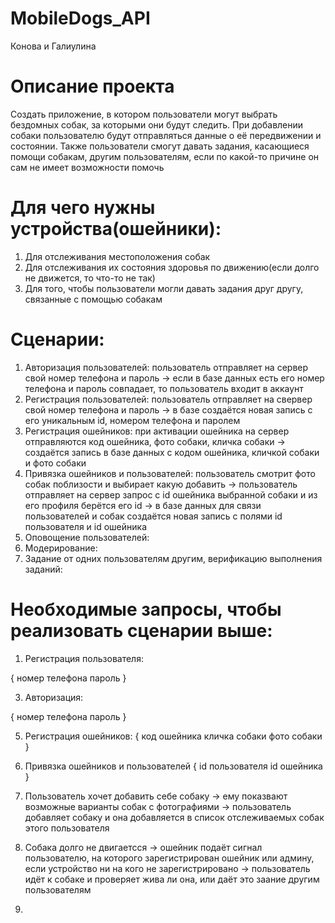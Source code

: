 # MobileDogs_API
Конова и Галиулина

# Описание проекта #
Создать приложение, в котором пользователи могут выбрать бездомных собак, за которыми они будут следить. При добавлении собаки пользователю будут отправляться данные о её передвижении и состоянии. Также пользователи смогут давать задания, касающиеся помощи собакам, другим пользователям, если по какой-то причине он сам не имеет возможности помочь

# Для чего нужны устройства(ошейники): #
1. Для отслеживания местоположения собак
2. Для отслеживания их состояния здоровья по движению(если долго не движется, то что-то не так)
3. Для того, чтобы пользователи могли давать задания друг другу, связанные с помощью собакам

# Сценарии: #
1. Авторизация пользователей: пользователь отправляет на сервер свой номер телефона и пароль -> если в базе данных есть его номер телефона и пароль совпадает, то пользователь входит в аккаунт
2. Регистрация пользователей: пользователь отправляет на свервер свой номер телефона и пароль -> в базе создаётся новая запись с его уникальным id, номером телефона и паролем
3. Регистрация ошейников: при активации ошейника на сервер отправляются код ошейника, фото собаки, кличка собаки -> создаётся запись в базе данных с кодом ошейника, кличкой собаки и фото собаки
4. Привязка ошейников﻿ и пользователей: пользователь смотрит фото собак поблизости и выбирает какую добавить -> пользователь отправляет на сервер запрос с id ошейника выбранной собаки и из его профиля берётся его id -> в базе данных для связи пользователей и собак создаётся новая запись с полями id пользователя и id ошейника
5. Оповощение пользователей:
6. Модерирование:
7. Задание от одних пользователям другим, верификацию выполнения заданий:

# Необходимые запросы, чтобы реализовать сценарии выше: #
1. Регистрация пользователя:
   
  {
  номер телефона
  пароль
  }
  
3. Авторизация:
   
  {
  номер телефона
  пароль
  }
  
5. Регистрация ошейников:
   {
  код ошейника
  кличка собаки
  фото собаки
  }
7. Привязка ошейников﻿ и пользователей
  {
   id пользователя
   id ошейника
  }


1. Пользователь хочет добавить себе собаку -> ему показвают возможные варианты собак с фотографиями ->  пользователь добавляет собаку и она добавляется в список отслеживаемых собак этого пользователя
2. Собака долго не двигаетсся -> ошейник подаёт сигнал пользователю, на которого зарегистрирован ошейник или админу, если устройство ни на кого не зарегистрировано -> пользователь идёт к собаке и проверяет жива ли она, или даёт это заание другим пользователям
3. 
